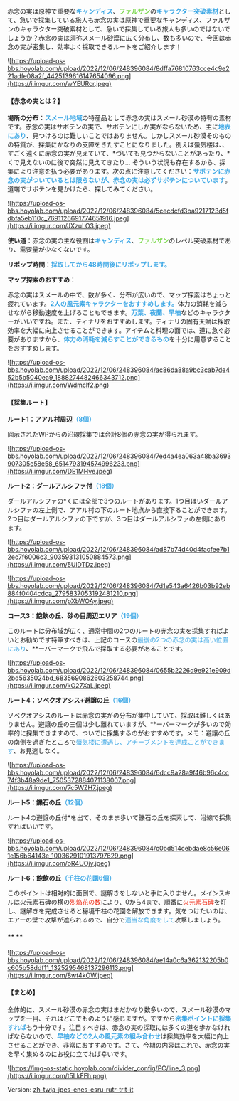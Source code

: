 赤念の実は原神で重要な<span style="color: rgb(57, 166, 229)">**キャンディス**</span>、<span style="color: rgb(122, 216, 76)">**ファルザン**</span>の<span style="color: rgb(57, 166, 229)">**キャラクター突破素材**</span>として、急いで採集している旅人も赤念の実は原神で重要なキャンディス、ファルザンのキャラクター突破素材として、急いで採集している旅人も多いのではないでしょうか？赤念の実は須弥スメール砂漠に広く分布し、数も多いので、今回は赤念の実が密集し、効率よく採取できるルートをご紹介します！

 

![https://upload-os-bbs.hoyolab.com/upload/2022/12/06/248396084/8dffa76810763cce4c9e221adfe08a2f_4425139616147654096.png](https://i.imgur.com/wYEURcr.jpeg)



#### **【赤念の実とは？】**

**場所の分布**：<span style="color: rgb(57, 166, 229)">**スメール地域**</span>の特産品として赤念の実はスメール砂漠の特有の素材です。赤念の実はサボテンの実で、サボテンにしか実がならないため、主に<span style="color: rgb(57, 166, 229)">**地表にあり**</span>、見つけるのは難しいことではありません。しかしスメール砂漠そのものの特質が、採集にかなりの支障をきたすことになりました。例えば蜃気楼は、、すごく遠くに赤念の実が見えていて、*づいても見つからないことがあったり、*くで見えないのに後で突然に見えてきたり… そういう状況も存在するから、採集により注意を払う必要があります。次の点に注意してください：<span style="color: rgb(57, 166, 229)">**サボテンに赤念の実がついているとは限らないが、赤念の実は必ずサボテンについています**</span>。道端でサボテンを見かけたら、探してみてください。

 

![https://upload-os-bbs.hoyolab.com/upload/2022/12/06/248396084/5cecdcfd3ba9217123d5fdbfa5eb110c_7691126691774651916.jpeg](https://i.imgur.com/JXzuLO3.jpeg)



**使い道**：赤念の実の主な役割は<span style="color: rgb(57, 166, 229)">**キャンディス**</span>、<span style="color: rgb(122, 216, 76)">**ファルザン**</span>のレベル突破素材であり、需要量が少なくないです。

**リポップ時間**：<span style="color: rgb(57, 166, 229)">**採取してから48時間後にリポップします。**</span>

**マップ探索のおすすめ**：

赤念の実はスメールの中で、数が多く、分布が広いので、マップ探索はちょっと疲れています。<span style="color: rgb(57, 166, 229)">**2人の風元素キャラクターをおすすめします。**</span>体力の消耗を減らせながら移動速度を上げることもできます。<span style="color: rgb(57, 166, 229)">**万葉、夜蘭、早柚**</span>などのキャラクターがいいですね。また、ティナリをおすすめします。ティナリの固有天賦は採取効率を大幅に向上させることができます。アイテムと料理の面では、道に急ぐ必要がありますから、<span style="color: rgb(57, 166, 229)">**体力の消耗を減らすことができるもの**</span>を十分に用意することをおすすめします。

 

![https://upload-os-bbs.hoyolab.com/upload/2022/12/06/248396084/ac86da88a9bc3cab7de452b5b5040ea9_1888274482466343712.png](https://i.imgur.com/Wdmclf2.png)



#### **【採集ルート】**

**ルート1：アアル村周辺**<span style="color: rgb(57, 166, 229)">**（8個）**</span>

図示されたWPからの沿線採集では合計8個の赤念の実が得られます。

 

![https://upload-os-bbs.hoyolab.com/upload/2022/12/06/248396084/7ed4a4ea063a48ba3693907305e58e58_6514793194574996233.png](https://i.imgur.com/DE1MHve.jpeg)



**ルート2：ダールアルシファ付**<span style="color: rgb(57, 166, 229)">**（18個）**</span>

ダールアルシファの*くには全部で3つのルートがあります。1つ目はいダールアルシファの左上側で、アアル村の下のルート地点から直接下ることができます。2つ目はダールアルシファの下ですが、3つ目はダールアルシファの左側にあります。

 

![https://upload-os-bbs.hoyolab.com/upload/2022/12/06/248396084/ad87b74d40d4facfee7b12ec7f6006c3_903593131050884573.png](https://i.imgur.com/5UlDTDz.jpeg)

![https://upload-os-bbs.hoyolab.com/upload/2022/12/06/248396084/7d1e543a6426b03b92eb884f0404cdca_2795837053192481210.png](https://i.imgur.com/pXbWOAy.jpeg)



**コース3：飽飲の丘、砂の目周辺エリア**<span style="color: rgb(57, 166, 229)">**（19個）**</span>

このルートは分布域が広く、通常中間の2つのルートの赤念の実を採集すればよいとお勧めです特筆すべきは、上記のコースの<span style="color: rgb(57, 166, 229)">最後の2つの赤念の実は高い位置にあり</span>、**ーバーマークで飛んで採取する必要があることです。

 

![https://upload-os-bbs.hoyolab.com/upload/2022/12/06/248396084/0655b2226d9e921e909d2bd5635024bd_6835690862603258744.png](https://i.imgur.com/kO27XaL.jpeg)



**ルート4：ソベクオアシス+避譲の丘**<span style="color: rgb(57, 166, 229)">**（16個）**</span>

ソベクオアシスのルートは赤念の実がの分布が集中していて、採取は難しくはありません。避譲の丘の三個は少し離れていますが、**ーバーマークが多いので効率的に採集できますので、ついでに採集するのがおすすめです。メモ：避譲の丘の南側を過ぎたところで<span style="color: rgb(57, 166, 229)">蜃気楼に遭遇し、アチーブメントを達成ことができます</span>、お見逃しなく。

 

![https://upload-os-bbs.hoyolab.com/upload/2022/12/06/248396084/6dcc9a28a9f46b96c4cc74f3b48a9de1_7505372884071138007.png](https://i.imgur.com/7c5WZH7.jpeg)



**ルート5：鑠石の丘**<span style="color: rgb(57, 166, 229)">**（12個）**</span>

ルート4の避譲の丘付*を出て、そのまま歩いて鑠石の丘を探索して、沿線で採集すればいいです。

 

![https://upload-os-bbs.hoyolab.com/upload/2022/12/06/248396084/c0bd514cebdae8c56e061e156b64143e_1003629101913797629.png](https://i.imgur.com/oR4UOjy.jpeg)



**ルート6：飽飲の丘**<span style="color: rgb(57, 166, 229)">**（千柱の花園6個）**</span>

このポイントは相対的に面倒で、謎解きをしないと手に入りません。メインスキルは火元素石碑の横の<span style="color: rgb(239, 34, 12)">烈焔花の数</span>により、0から4まで、順番に<span style="color: rgb(239, 34, 12)">火元素石碑</span>を灯し、謎解きを完成させると秘境千柱の花園を解放できます。気をつけたいのは、エアーの壁で攻撃が遮られるので、自分で<span style="color: rgb(57, 166, 229)">適当な角度をして</span>攻撃しましょう。

#### ** **

![https://upload-os-bbs.hoyolab.com/upload/2022/12/06/248396084/ae14a0c6a362132205b0c605b58ddf11_1325295468137296113.png](https://i.imgur.com/8wt4kOW.jpeg)

#### 



#### **【まとめ】**

全体的に、スメール砂漠の赤念の実はまだかなり数多いので、スメール砂漠のマップを一目、それはどこでものように感じますが。ですから<span style="color: rgb(57, 166, 229)">**密集ポイントに採集すれば**</span>もう十分です。注目すべきは、赤念の実の採取には多くの道を歩かなければならないので、<span style="color: rgb(57, 166, 229)">**早柚などの2人の風元素の組み合わせ**</span>は採集効率を大幅に向上させることができ、非常におすすめです。さて、今期の内容はこれで、赤念の実を早く集めるのにお役に立てれば幸いです。

![https://img-os-static.hoyolab.com/divider_config/PC/line_3.png](https://i.imgur.com/t5LkFFh.png)

Version: [zh-tw](../9974262/article)[ja-jp](../9989311/article)[es-en](../9977641/article)[es-es](../9980467/article)[ru-ru](../10001788/article)[tr-tr](../14178398/article)[it-it](../14178164/article)



